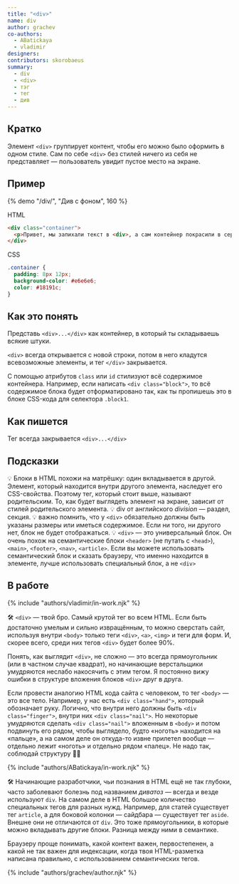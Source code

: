 ```yaml
---
title: "<div>"
name: div
author: grachev
co-authors:
  - ABatickaya
  - vladimir
designers:
contributors: skorobaeus
summary:
  - div
  - <div>
  - тэг
  - тег
  - див
---
```


## Кратко

Элемент `<div>` группирует контент, чтобы его можно было оформить в одном стиле. Сам по себе `<div>` без стилей ничего из себя не представляет — пользователь увидит пустое место на экране.

## Пример

{% demo "/div/", "Див с фоном", 160 %}

HTML

```html
<div class="container">
  <p>Привет, мы запихали текст в <div>, а сам контейнер покрасили в серый.</p>
</div>
```

CSS

```css
.container {
  padding: 8px 12px;
  background-color: #e6e6e6;
  color: #18191c;
}
```

## Как это понять

Представь `<div>...</div>` как контейнер, в который ты складываешь всякие штуки.

`<div>` всегда открывается с новой строки, потом в него кладутся всевозможные элементы, и тег `</div>` закрывается.

С помощью атрибутов `class` или `id` стилизуют всё содержимое контейнера. Например, если написать `<div class="block">`, то всё содержимое блока будет отформатировано так, как ты пропишешь это в блоке CSS-кода для селектора `.block1`.

## Как пишется

Тег всегда закрывается `<div>...</div>`

## Подсказки

💡 Блоки в HTML похожи на матрёшку: один вкладывается в другой. Элемент, который находится внутри другого элемента, наследует его CSS-свойства. Поэтому тег, который стоит выше, называют родительским. То, как будет выглядеть элемент на экране, зависит от стилей родительского элемента. 💡 div от английского _division_ — раздел, секция. 💡 важно помнить, что у `<div>` обязательно должны быть указаны размеры или иметься содержимое. Если ни того, ни другого нет, блок не будет отображаться. 💡 `<div>` — это универсальный блок. Он очень похож на семантические блоки `<header>` (не путать с `<head>`), `<main>`, `<footer>`, `<nav>`, `<article>`. Если вы можете использовать семантический блок и сказать браузеру, что именно находится в элементе, лучше использовать специальный блок, а не `<div>`

## В работе

{% include "authors/vladimir/in-work.njk" %}

🛠 `<div>` — твой бро. Самый крутой тег во всем HTML. Если быть достаточно умелым и сильно извращённым, то можно сверстать сайт, используя внутри `<body>` только теги `<div>`, `<a>`, `<img>` и теги для форм. И, скорее всего, среди них тегов `<div>` будет более 90%.

Понять, как выглядит `<div>`, не сложно — это всегда прямоугольник (или в частном случае квадрат), но начинающие верстальщики умудряются неслабо накосячить с этим тегом. Я постоянно вижу ошибки в структуре вложения блоков `<div>` друг в друга.

Если провести аналогию HTML кода сайта с человеком, то тег `<body>` — это все тело. Например, у нас есть `<div class="hand">`, который обозначает руку. Логично, что внутри него должны быть `<div class="finger">`, внутри них `<div class="nail">`. Но некоторые умудряются сделать `<div class="nail">` вложенным в `<body>` и потом подвинуть его рядом, чтобы выглядело, будто «ноготь» находится на «пальце», а на самом деле он откуда-то извне прилетел вообще — отдельно лежит «ноготь» и отдельно рядом «палец». Не надо так, соблюдай структуру 💪🏻

{% include "authors/ABatickaya/in-work.njk" %}

🛠 Начинающие разработчики, чьи познания в HTML ещё не так глубоки, часто заболевают болезнь под названием <i>диватоз</i> — всегда и везде используют `div`. На самом деле в HTML большое количество специальных тегов для разных нужд. Например, для статей существует тег `article`, а для боковой колонки — сайдбара — существует тег `aside`. Внешне они не отличаются от `div`. Это тоже прямоугольники, в которые можно вкладывать другие блоки. Разница между ними в семантике.

Браузеру проще понимать, какой контент важен, первостепенен, а какой не так важен для индексации, когда твоя HTML-разметка написана правильно, с использованием семантических тегов.

{% include "authors/grachev/author.njk" %}
